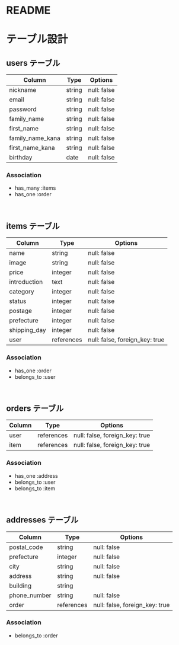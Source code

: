 # README

# テーブル設計

## users テーブル

| Column           | Type   | Options     |
| ---------------- | ------ | ----------- |
| nickname         | string | null: false |
| email            | string | null: false |
| password         | string | null: false |
| family_name      | string | null: false |
| first_name       | string | null: false |
| family_name_kana | string | null: false |
| first_name_kana  | string | null: false |
| birthday         | date   | null: false |

### Association

- has_many :items
- has_one :order


<br>


## items テーブル

| Column           | Type       | Options                        |
| ---------------- | ---------- | ------------------------------ |
| name             | string     | null: false                    |
| image            | string     | null: false                    |
| price            | integer    | null: false                    |
| introduction     | text       | null: false                    |
| category         | integer    | null: false                    |
| status           | integer    | null: false                    |
| postage          | integer    | null: false                    |
| prefecture       | integer    | null: false                    |
| shipping_day     | integer    | null: false                    |
| user             | references | null: false, foreign_key: true |

### Association

- has_one :order
- belongs_to :user


<br>


## orders テーブル

| Column      | Type       | Options                         |
| ----------- | ---------- | ------------------------------- |
| user        | references | null: false, foreign_key: true  |
| item        | references | null: false, foreign_key: true  |

### Association

- has_one :address
- belongs_to :user
- belongs_to :item


<br>


## addresses テーブル

| Column          | Type       | Options                        |
| --------------- | ---------- | ------------------------------ |
| postal_code     | string     | null: false                    |
| prefecture      | integer    | null: false                    |
| city            | string     | null: false                    |
| address         | string     | null: false                    |
| building        | string     |                                |
| phone_number    | string     | null: false                    |
| order           | references | null: false, foreign_key: true |

### Association

- belongs_to :order
